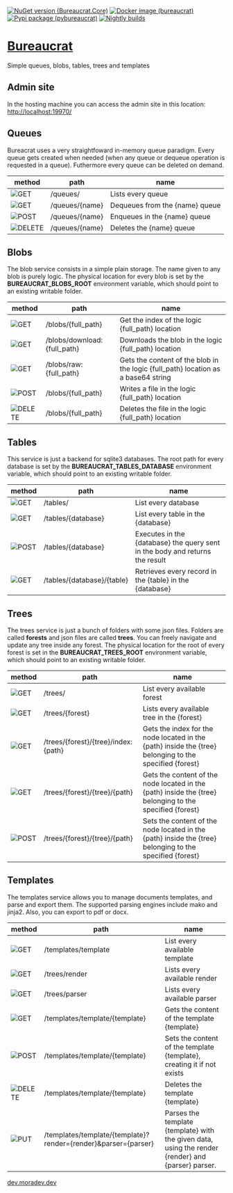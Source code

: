 [//]: # (THIS README IS AUTOGENERATED AND GETS OVERWRITTEN EVERYTIME build_template.py GETS RUN!!!)

[![NuGet version (Bureaucrat.Core)](https://img.shields.io/nuget/v/Bureaucrat.Core.svg?style=flat-square)](https://www.nuget.org/packages/Bureaucrat.Core) [![Docker image (bureaucrat)](https://img.shields.io/docker/v/coderookieerick/bureaucrat?style=flat-square)](https://hub.docker.com/repository/docker/coderookieerick/bureaucrat/general) [![Pypi package (pybureaucrat)](https://img.shields.io/pypi/v/pybureaucrat?style=flat-square)](https://pypi.org/project/pybureaucrat/) [![Nightly builds](https://img.shields.io/github/actions/workflow/status/LostSavannah/bureaucrat/publish_image.yml?style=flat-square)](https://github.com/LostSavannah/bureaucrat/actions/workflows/publish_image.yml) 
# [Bureaucrat](https://github.com/LostSavannah/bureaucrat)
Simple queues, blobs, tables, trees and templates
## Admin site
In the hosting machine you can access the admin site in this location: [http://localhost:19970/](http://localhost:19970/)

## Queues
Bureacrat uses a very straightfoward in-memory queue paradigm. Every queue gets created when needed (when any queue or dequeue operation is requested in a queue). Futhermore every queue can be deleted on demand. 

|method|path|name|
|---|---|---|
|![GET](https://img.shields.io/badge/-GET-blue.svg)|/queues/|Lists every queue|
|![GET](https://img.shields.io/badge/-GET-blue.svg)|/queues/{name}|Dequeues from the {name} queue|
|![POST](https://img.shields.io/badge/-POST-green.svg)|/queues/{name}|Enqueues in the {name} queue|
|![DELETE](https://img.shields.io/badge/-DELETE-red.svg)|/queues/{name}|Deletes the {name} queue|

## Blobs
The blob service consists in a simple plain storage. The name given to any blob is purely logic. The physical location for every blob is set by the <strong>BUREAUCRAT_BLOBS_ROOT</strong> environment variable, which should point to an existing writable folder. 

|method|path|name|
|---|---|---|
|![GET](https://img.shields.io/badge/-GET-blue.svg)|/blobs/{full_path}|Get the index of the logic {full_path} location|
|![GET](https://img.shields.io/badge/-GET-blue.svg)|/blobs/download:{full_path}|Downloads the blob in the logic {full_path} location|
|![GET](https://img.shields.io/badge/-GET-blue.svg)|/blobs/raw:{full_path}|Gets the content of the blob in the logic {full_path} location as a base64 string|
|![POST](https://img.shields.io/badge/-POST-green.svg)|/blobs/{full_path}|Writes a file in the logic {full_path} location|
|![DELETE](https://img.shields.io/badge/-DELETE-red.svg)|/blobs/{full_path}|Deletes the file in the logic {full_path} location|

## Tables
This service is just a backend for sqlite3 databases. The root path for every database is set by the <strong>BUREAUCRAT_TABLES_DATABASE</strong> environment variable, which should point to an existing writable folder. 

|method|path|name|
|---|---|---|
|![GET](https://img.shields.io/badge/-GET-blue.svg)|/tables/|List every database|
|![GET](https://img.shields.io/badge/-GET-blue.svg)|/tables/{database}|List every table in the {database}|
|![POST](https://img.shields.io/badge/-POST-green.svg)|/tables/{database}|Executes in the {database} the query sent in the body and returns the result|
|![GET](https://img.shields.io/badge/-GET-blue.svg)|/tables/{database}/{table}|Retrieves every record in the {table} in the {database}|

## Trees
The trees service is just a bunch of folders with some json files. Folders are called <strong>forests</strong> and json files are called <strong>trees</strong>. You can freely navigate and update any tree inside any forest. The physical location for the root of every forest is set in the <strong>BUREAUCRAT_TREES_ROOT</strong> environment variable, which should point to an existing writable folder. 

|method|path|name|
|---|---|---|
|![GET](https://img.shields.io/badge/-GET-blue.svg)|/trees/|List every available forest|
|![GET](https://img.shields.io/badge/-GET-blue.svg)|/trees/{forest}|Lists every available tree in the {forest}|
|![GET](https://img.shields.io/badge/-GET-blue.svg)|/trees/{forest}/{tree}/index:{path}|Gets the index for the node located in the {path} inside the {tree} belonging to the specified {forest}|
|![GET](https://img.shields.io/badge/-GET-blue.svg)|/trees/{forest}/{tree}/{path}|Gets the content of the node located in the {path} inside the {tree} belonging to the specified {forest}|
|![POST](https://img.shields.io/badge/-POST-green.svg)|/trees/{forest}/{tree}/{path}|Sets the content of the node located in the {path} inside the {tree} belonging to the specified {forest}|

## Templates
The templates service allows you to manage documents templates, and parse and export them. The supported parsing engines include mako and jinja2. Also, you can export to pdf or docx. 

|method|path|name|
|---|---|---|
|![GET](https://img.shields.io/badge/-GET-blue.svg)|/templates/template|List every available template|
|![GET](https://img.shields.io/badge/-GET-blue.svg)|/trees/render|Lists every available render|
|![GET](https://img.shields.io/badge/-GET-blue.svg)|/trees/parser|Lists every available parser|
|![GET](https://img.shields.io/badge/-GET-blue.svg)|/templates/template/{template}|Gets the content of the template {template}|
|![POST](https://img.shields.io/badge/-POST-green.svg)|/templates/template/{template}|Sets the content of the template {template}, creating it if not exists|
|![DELETE](https://img.shields.io/badge/-DELETE-red.svg)|/templates/template/{template}|Deletes the template {template}|
|![PUT](https://img.shields.io/badge/-PUT-orange.svg)|/templates/template/{template}?render={render}&parser={parser}|Parses the template {template} with the given data, using the render {render} and {parser} parser.|



[dev.moradev.dev](https://dev.moradev.dev/portfolio-react/)